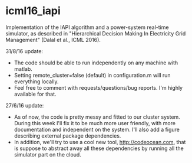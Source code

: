 # icml16_iapi
Implementation of the IAPI algorithm and a power-system real-time simulator, as described in "Hierarchical Decision Making In Electricity Grid Management" (Dalal et al., ICML 2016).

31/8/16 update: 
- The code should be able to run independently on any machine with matlab. 
- Setting remote_cluster=false (default) in configuration.m will run everything locally. 
- Feel free to comment with requests/questions/bug reports. I'm highly available for that.


27/6/16 update: 
- As of now, the code is pretty messy and fitted to our cluster system. During this week I'll fix it to be much more user friendly, with more documentation and independent on the system. I'll also add a figure describing external package dependencies.
- In addition, we'll try to use a cool new tool, http://codeocean.com, that is suppose to abstract away all these dependencies by running all the simulator part on the cloud. 
